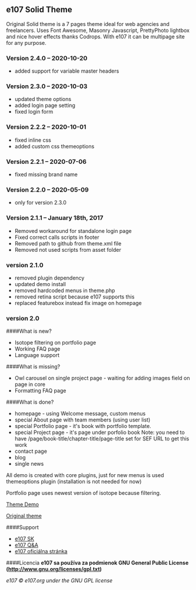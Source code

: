 ## e107 Solid Theme

Original Solid theme is a 7 pages theme ideal for web agencies and freelancers. Uses Font Awesome, Masonry Javascript, PrettyPhoto lightbox and nice hover effects thanks Codrops. 
With e107 it can be multipage site for any purpose.

### Version 2.4.0 – 2020-10-20
* added support for variable master headers

### Version 2.3.0 – 2020-10-03
* updated theme options
* added login page setting
* fixed login form 

### Version 2.2.2 – 2020-10-01
* fixed inline css
* added custom css themeoptions
 
### Version 2.2.1 – 2020-07-06
* fixed missing brand name

### Version 2.2.0 – 2020-05-09
* only for version 2.3.0

### Version 2.1.1 – January 18th, 2017
* Removed workaround for standalone login page
* Fixed correct calls scripts in footer
* Removed path to github from theme.xml file
* Removed not used scripts from asset folder

### version 2.1.0   
* removed plugin dependency 
* updated demo install
* removed hardcoded menus in theme.php 
* removed retina script because e107 supports this 
* replaced featurebox instead fix image on homepage 

### version 2.0

####What is new?
* Isotope filtering on portfolio page
* Working FAQ page
* Language support

####What is missing?
* Owl carousel on single project page - waiting for adding images field on page in core
* Formatting FAQ page 

####What is done?
* homepage - using Welcome message, custom menus  
* special About page with team members (using user list)
* special Portfolio page - it's book with portfolio template. 
* special Project page - it's page under porfolio book 
Note: you need to have /page/book-title/chapter-title/page-title set for SEF URL to get this work
* contact page
* blog  
* single news 

All demo is created with core plugins, just for new menus is used themeoptions plugin (installation is not needed for now)

Portfolio page uses newest version of isotope because filtering. 

[Theme Demo](https://www.e107sk.com/bootstrap/solid/)

[Original theme](http://blacktie.co/2014/05/solid-multipurpose-theme/)


####Support
* [e107 SK](https://www.e107sk.com)
* [e107 Q&A](https://e107help.org)
* [e107 oficiálna stránka](https://e107.org)


####Licencia
**e107 sa používa za podmienok GNU General Public License (http://www.gnu.org/licenses/gpl.txt)**

*e107 © e107.org under the GNU GPL license*
